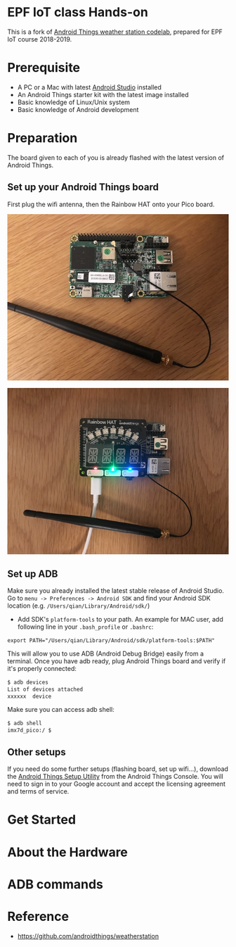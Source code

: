 EPF IoT class Hands-on 
======================

This is a fork of [Android Things weather station codelab](https://codelabs.developers.google.com/codelabs/androidthings-weatherstation), prepared for EPF IoT course 2018-2019.

# Prerequisite

- A PC or a Mac with latest [Android Studio](https://developer.android.com/studio/) installed
- An Android Things starter kit with the latest image installed
- Basic knowledge of Linux/Unix system
- Basic knowledge of Android development

# Preparation

The board given to each of you is already flashed with the latest version of Android Things.

## Set up your Android Things board

First plug the wifi antenna, then the Rainbow HAT onto your Pico board.

![board_with_wifi_antenna](img/board_wifi_antenna.jpg)

![board_with_rainbow_hat](img/board_rainbow_hat.jpg)

## Set up ADB

Make sure you already installed the latest stable release of Android Studio. Go to `menu -> Preferences -> Android SDK` and find your Android SDK location (e.g. `/Users/qian/Library/Android/sdk/`)
- Add SDK's `platform-tools` to your path. An example for MAC user, add following line in your `.bash_profile` or `.bashrc`:

```
export PATH="/Users/qian/Library/Android/sdk/platform-tools:$PATH"
```

This will allow you to use ADB (Android Debug Bridge) easily from a terminal. Once you have adb ready, plug Android Things board and verify if it's properly connected:

```
$ adb devices
List of devices attached
xxxxxx  device
```

Make sure you can access adb shell:
```
$ adb shell
imx7d_pico:/ $ 
```

## Other setups

If you need do some further setups (flashing board, set up wifi...), download the [Android Things Setup Utility](https://partner.android.com/things/console/#/tools) from the Android Things Console. You will need to sign in to your Google account and accept the licensing agreement and terms of service.

# Get Started

# About the Hardware

# ADB commands

# 


# Reference

- https://github.com/androidthings/weatherstation